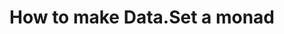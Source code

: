 ---
title: How to make Data.Set a monad
url: http://www.randomhacks.net/2007/03/15/data-set-monad-haskell-macros/
authors:
- Eric Kidd
type: article
tags:
- monads
doHaskell-type: blog post
dohaskell-year: 2007
---